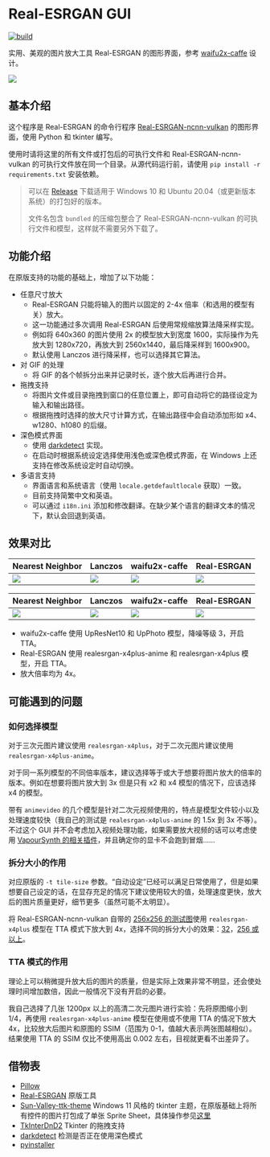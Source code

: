 # Real-ESRGAN GUI

[![build](https://github.com/TransparentLC/realesrgan-gui/actions/workflows/build.yml/badge.svg)](https://github.com/TransparentLC/realesrgan-gui/actions/workflows/build.yml)

实用、美观的图片放大工具 Real-ESRGAN 的图形界面，参考 [waifu2x-caffe](https://github.com/lltcggie/waifu2x-caffe) 设计。

![](https://user-images.githubusercontent.com/47057319/166252452-d3e7dfbd-2e91-4aaa-95bd-0937adb3d00b.png)

## 基本介绍

这个程序是 Real-ESRGAN 的命令行程序 [Real-ESRGAN-ncnn-vulkan](https://github.com/xinntao/Real-ESRGAN-ncnn-vulkan) 的图形界面，使用 Python 和 tkinter 编写。

使用时请将这里的所有文件或打包后的可执行文件和 Real-ESRGAN-ncnn-vulkan 的可执行文件放在同一个目录。从源代码运行前，请使用 `pip install -r requirements.txt` 安装依赖。

> 可以在 [Release](https://github.com/TransparentLC/realesrgan-gui/releases) 下载适用于 Windows 10 和 Ubuntu 20.04（或更新版本系统）的打包好的版本。
>
> 文件名包含 `bundled` 的压缩包整合了 Real-ESRGAN-ncnn-vulkan 的可执行文件和模型，这样就不需要另外下载了。

## 功能介绍

在原版支持的功能的基础上，增加了以下功能：

* 任意尺寸放大
    * Real-ESRGAN 只能将输入的图片以固定的 2-4x 倍率（和选用的模型有关）放大。
    * 这一功能通过多次调用 Real-ESRGAN 后使用常规缩放算法降采样实现。
    * 例如将 640x360 的图片使用 2x 的模型放大到宽度 1600，实际操作为先放大到 1280x720，再放大到 2560x1440，最后降采样到 1600x900。
    * 默认使用 Lanczos 进行降采样，也可以选择其它算法。
* 对 GIF 的处理
    * 将 GIF 的各个帧拆分出来并记录时长，逐个放大后再进行合并。
* 拖拽支持
    * 将图片文件或目录拖拽到窗口的任意位置上，即可自动将它的路径设定为输入和输出路径。
    * 根据拖拽时选择的放大尺寸计算方式，在输出路径中会自动添加形如 x4、w1280、h1080 的后缀。
* 深色模式界面
    * 使用 [darkdetect](https://github.com/albertosottile/darkdetect) 实现。
    * 在启动时根据系统设定选择使用浅色或深色模式界面，在 Windows 上还支持在修改系统设定时自动切换。
* 多语言支持
    * 界面语言和系统语言（使用 `locale.getdefaultlocale` 获取）一致。
    * 目前支持简繁中文和英语。
    * 可以通过 `i18n.ini` 添加和修改翻译。在缺少某个语言的翻译文本的情况下，默认会回退到英语。

## 效果对比

| Nearest Neighbor | Lanczos | waifu2x-caffe | Real-ESRGAN |
| --- | --- | --- | --- |
| ![](https://user-images.githubusercontent.com/47057319/166262181-cf1e6c02-a8d2-4d49-88d9-1dfe65107c18.png) | ![](https://user-images.githubusercontent.com/47057319/166262508-32010b72-76b1-4edb-ba8a-f850283873ea.png) | ![](https://user-images.githubusercontent.com/47057319/166262200-a350b33b-9ebb-4159-889c-38d9d5bba386.png) | ![](https://user-images.githubusercontent.com/47057319/166262192-735fb21b-7452-48fe-b99d-ed8233af6d31.png) |

| Nearest Neighbor | Lanczos | waifu2x-caffe | Real-ESRGAN |
| --- | --- | --- | --- |
| ![](https://user-images.githubusercontent.com/47057319/166262217-7623a30d-e4e9-46e4-a869-1dcabdbbd74e.png) | ![](https://user-images.githubusercontent.com/47057319/166262210-a836ed72-b197-4f5f-bcfd-3e459ebf5776.png) | ![](https://user-images.githubusercontent.com/47057319/166262243-810b894d-657d-4a84-84bb-88e76845404f.png) | ![](https://user-images.githubusercontent.com/47057319/166262229-6bc75e4b-9980-4c14-b4e4-4c0d53642a35.png) |

* waifu2x-caffe 使用 UpResNet10 和 UpPhoto 模型，降噪等级 3，开启 TTA。
* Real-ESRGAN 使用 realesrgan-x4plus-anime 和 realesrgan-x4plus 模型，开启 TTA。
* 放大倍率均为 4x。

## 可能遇到的问题

### 如何选择模型

对于三次元图片建议使用 `realesrgan-x4plus`，对于二次元图片建议使用 `realesrgan-x4plus-anime`。

对于同一系列模型的不同倍率版本，建议选择等于或大于想要将图片放大的倍率的版本。例如在想要将图片放大到 3x 但是只有 x2 和 x4 模型的情况下，应该选择 x4 的模型。

带有 `animevideo` 的几个模型是针对二次元视频使用的，特点是模型文件较小以及处理速度较快（我自己的测试是 `realesrgan-x4plus-anime` 的 1.5x 到 3x 不等）。不过这个 GUI 并不会考虑加入视频处理功能，如果需要放大视频的话可以考虑使用 [VapourSynth 的相关插件](https://github.com/HolyWu/vs-realesrgan)，并且确定你的显卡不会跑到冒烟……

### 拆分大小的作用

对应原版的 `-t tile-size` 参数。“自动设定”已经可以满足日常使用了，但是如果想要自己设定的话，在显存充足的情况下建议使用较大的值，处理速度更快，放大后的图片质量更好，细节更多（虽然可能不太明显）。

将 Real-ESRGAN-ncnn-vulkan 自带的 [256x256 的测试图](https://github.com/xinntao/Real-ESRGAN-ncnn-vulkan/blob/master/images/input2.jpg)使用 `realesrgan-x4plus` 模型在 TTA 模式下放大到 4x，选择不同的拆分大小的效果：[32](https://user-images.githubusercontent.com/47057319/168460056-1aaf420a-c2d0-4bbf-a350-703f69cd947f.png)，[256 或以上](https://user-images.githubusercontent.com/47057319/168460053-0c34296f-a5c7-447c-9f34-e86b6ebc7035.png)。

### TTA 模式的作用

理论上可以稍微提升放大后的图片的质量，但是实际上效果非常不明显，还会使处理时间增加数倍，因此一般情况下没有开启的必要。

我自己选择了几张 1200px 以上的高清二次元图片进行实验：先将原图缩小到 1/4，再使用 `realesrgan-x4plus-anime` 模型在使用或不使用 TTA 的情况下放大 4x，比较放大后图片和原图的 SSIM（范围为 0-1，值越大表示两张图越相似）。结果使用 TTA 的 SSIM 仅比不使用高出 0.002 左右，目视就更看不出差异了。

## 借物表

* [Pillow](https://github.com/python-pillow/Pillow)
* [Real-ESRGAN](https://github.com/xinntao/Real-ESRGAN) 原版工具
* [Sun-Valley-ttk-theme](https://github.com/rdbende/Sun-Valley-ttk-theme) Windows 11 风格的 tkinter 主题，在原版基础上将所有控件的图片打包成了单张 Sprite Sheet，具体操作参见[这里](https://github.com/rdbende/Sun-Valley-ttk-theme/issues/30)
* [TkInterDnD2](https://github.com/pmgagne/tkinterdnd2) Tkinter 的拖拽支持
* [darkdetect](https://github.com/albertosottile/darkdetect) 检测是否正在使用深色模式
* [pyinstaller](https://github.com/pyinstaller/pyinstaller)
